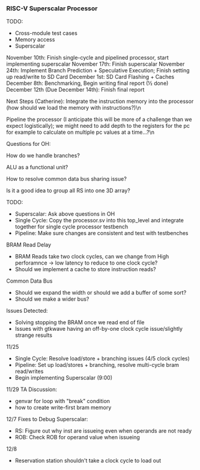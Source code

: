 ### RISC-V Superscalar Processor

TODO:
 - Cross-module test cases
 - Memory access
 - Superscalar

November 10th: Finish single-cycle and pipelined processor, start implementing superscalar
November 17th: Finish superscalar
November 24th: Implement Branch Prediction + Speculative Execution; Finish setting up read/write to SD Card
December 1st: SD Card Flashing + Caches
December 8th: Benchmarking, Begin writing final report (½ done)
December 12th (Due December 14th): Finish final report

Next Steps (Catherine):
Integrate the instruction memory into the processor (how should we load the memory with instructions?)\n

Pipeline the processor (I anticipate this will be more of a challenge than we expect logistically); we might need to add depth to the registers for the pc for example to calculate on multiple pc values at a time...?\n

Questions for OH:

How do we handle branches?

ALU as a functional unit?

How to resolve common data bus sharing issue?

Is it a good idea to group all RS into one 3D array?

TODO: 
- Superscalar: Ask above questions in OH
- Single Cycle: Copy the processor.sv into this top_level and integrate together for single cycle processor testbench
- Pipeline: Make sure changes are consistent and test with testbenches

BRAM Read Delay
- BRAM Reads take two clock cycles, can we change from High perforamnce -> low latency to reduce to one clock cycle?
- Should we implement a cache to store instruction reads?

Common Data Bus
- Should we expand the width or should we add a buffer of some sort?
- Should we make a wider bus?

Issues Detected:
- Solving stopping the BRAM once we read end of file
- Issues with gtkwave having an off-by-one clock cycle issue/slightly strange results

11/25
- Single Cycle: Resolve load/store + branching issues (4/5 clock cycles)
- Pipeline: Set up load/stores + branching, resolve multi-cycle bram read/writes
- Begin implementing Superscalar (9:00)

11/29 TA Discussion:
- genvar for loop with "break" condition
- how to create write-first bram memory

12/7 Fixes to Debug Superscalar:
- RS: Figure out why inst are issueing even when operands are not ready
- ROB: Check ROB for operand value when issueing

12/8 
- Reservation station shouldn't take a clock cycle to load out
